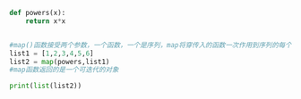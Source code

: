 
<BlogInfo id="981" title="1.map函数" author="白日梦想猿" pv=0 read_times=0 pre_cost_time="0分8秒" category="高阶函数" tag_list="['高阶函数']" create_time="2020.05.25 13:18:21" update_time="2020.05.25 13:24:40" />

```python
def powers(x):
    return x*x


#map()函数接受两个参数，一个函数，一个是序列，map将穿传入的函数一次作用到序列的每个元素
list1 = [1,2,3,4,5,6]
list2 = map(powers,list1)
#map函数返回的是一个可迭代的对象

print(list(list2))
```
